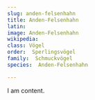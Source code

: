 ```yaml
---
slug: anden-felsenhahn
title: Anden-Felsenhahn
latin:
image: Anden-Felsenhahn
wikipedia: 
class: Vögel
order:  Sperlingsvögel
family:  Schmuckvögel
species:  Anden-Felsenhahn

---
```


I am content.
